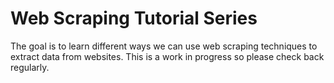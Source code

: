 # Web Scraping Tutorial Series
The goal is to learn different ways we can use web scraping techniques to extract data from websites. This is a work in progress so please check back regularly.
